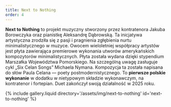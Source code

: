 ```yaml
---
title: Next to Nothing
order: 4
---
```


**Next to Nothing** to projekt muzyczny stworzony przez kontratenora Jakuba
Borowczyka oraz pianistkę Aleksandrę Dąbrowską. Ta inicjatywa artystyczna
zrodziła się z pasji i pragnienia zgłębienia nurtu minimalistycznego w muzyce.
Owocem wieloletniej współpracy artystów jest płyta zawierająca premierowe
wykonania utworów amerykańskich kompozytorów minimalistycznych. Płyta została
wydana dzięki stypendium Marszałka Województwa Pomorskiego. Na szczególną uwagę
zasługuje cykl „Six Celan Songs” Michaela Nymana. Kompozycja ta została napisana
do słów Paula Celana — poety postmodernistycznego. To **pierwsze polskie
wykonanie** w dodatku w nietypowym składzie wykonawczym, na kontratenor i
fortepian. Duet zakończył swoją działalność w 2025 roku.

{% include gallery.liquid directory='/assets/img/next-to-nothing' id='next-to-nothing' %}

